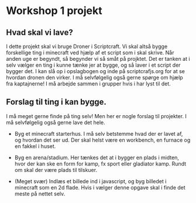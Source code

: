 # Workshop 1 projekt

## Hvad skal vi lave?
I dette projekt skal vi bruge Droner i Scriptcraft. Vi skal altså bygge forskellige ting i minecraft ved hjælp af et script som i skal skrive.
Når anden uge er begyndt, så begynder vi så småt på projktet. Det er tanken at i selv vælger en ting i kunne tænke jer at bygge, og så laver i et script der bygger det.
I kan slå op i opslagbogen og inde på scriptcrafjs.org for at se hvordan dronen den virker. I må selvfølgelig også gerne spørge om hjælp fra kaptajnerne! 
I må arbejde sammen i grupper hvis i har lyst til det.


## Forslag til ting i kan bygge.

I må meget gerne finde på ting selv! Men her er nogle forslag til projekter. I må selvfølgelig også gerne lave det hele. 

* Byg et minecraft starterhus. I må selv betstemme hvad der er lavet af, og hvordan det ser ud. Der skal helst være en workbench, en furnace og en fakkel i huset.

* Byg en arena/stadium. Her tænkes det at i bygger en plads i midten, hvor der kan ske en form for kamp, fx sport eller gladiator kamp. Rundt om skal der være plads til tilskuer.

* (Meget svær) Indlæs et billede ind i javascript, og byg billedet i minecraft som en 2d flade. Hvis i vælger denne opgave skal i finde det meste på nettet selv.
